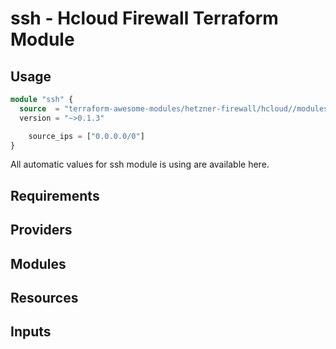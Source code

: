 # ssh - Hcloud Firewall Terraform Module

## Usage

``` terraform
module "ssh" {
  source  = "terraform-awesome-modules/hetzner-firewall/hcloud//modules/ssh"
  version = "~>0.1.3"

    source_ips = ["0.0.0.0/0"]
}

```

All automatic values for ssh module is using are available here.

## Requirements

## Providers

## Modules

## Resources

## Inputs